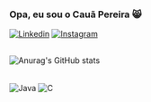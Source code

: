 ### Opa, eu sou o Cauã Pereira 😸
[![Linkedin](https://img.shields.io/badge/LinkedIn-0077B5?style=for-the-badge&logo=linkedin&logoColor=white)](https://www.linkedin.com/in/cau%C3%A3-pereira-476b4927a/)
[![Instagram](https://img.shields.io/badge/Instagram-E4405F?style=for-the-badge&logo=instagram&logoColor=white)](https://www.instagram.com/cauapera/)
##
![Anurag's GitHub stats](https://github-readme-stats.vercel.app/api?username=cauapneu&show_icons=true&theme=dark)

<div style ="display: incline_block"><br/>
    <img align="center" alt="Java" src ="https://img.shields.io/badge/Java-ED8B00?style=for-the-badge&logo=openjdk&logoColor=white" />
  <img align="center" alt="C" src ="https://img.shields.io/badge/c-%2300599C.svg?style=for-the-badge&logo=c&logoColor=white)" />
</div>

